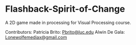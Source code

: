 # Flashback-Spirit-of-Change
A 2D game made in processing for Visual Processing course. 

Contributors: 
Patricia Brito: Pbrito@luc.edu
Alwin De Gala: Lonewolfemediax@gmail.com
